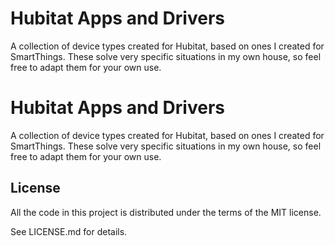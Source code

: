 # Hubitat Apps and Drivers
A collection of device types created for Hubitat, based on ones I created for SmartThings. These solve very specific situations in my own house, so feel free to adapt them for your own use.

# Hubitat Apps and Drivers

A collection of device types created for Hubitat, based on ones I created for SmartThings. These solve very specific situations in my own house, so feel free to adapt them for your own use.

## License

All the code in this project is distributed under the terms of the MIT license.

See LICENSE.md for details.